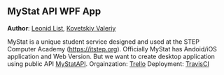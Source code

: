 ## **MyStat API WPF App** 
**Author**: [Leonid List](https://t.me/leonidlist), [Kovetskiy Valeriy](https://t.me/kovetskiy)

MyStat is a unique student service designed and used at the STEP Computer Academy (https://itstep.org). Officially MyStat has Andoid/iOS application and Web Version. But we want to create desktop application using public API [MyStatAPI](https://github.com/leonidlist/MyStatAPI).
Orgainzation: [Trello](https://trello.com/b/zXBGYoVQ/mystatwpf)
Deployment: [TravisCI](https://travis-ci.com/leonidlist/MyStatWpf)
